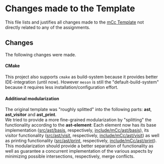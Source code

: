 # Changes made to the Template

This file lists and justifies all changes made to the [mCc Template](https://github.com/W4RH4WK/mCc) not directly related to any of the assignments.

## Changes

The following changes were made.

#### CMake

This project also supports `cmake` as build-system because it provides better IDE-integration (until now). However `meson` is still the "default-build-system" because it requires less installation/configuration effort.

#### Additional modularization

The original template was "roughly splitted" into the following parts: **ast**, **ast\_visitor** and **ast\_print**.   
We tried to provide a more fine-grained modularization by "splitting" the functionality according to the **ast-element**: Each element now has its base implementation ([src/ast/basis](../src/ast/basis), respectively, [include/mCc/ast/basis](../include/mCc/ast/basis)), its visitor functionality  ([src/ast/visit](../src/ast/visit), respectively, [include/mCc/ast/visit](../include/mCc/ast/visit)) as well as printing functionality ([src/ast/print](../src/ast/print), respectively, [include/mCc/ast/print](../include/mCc/ast/print)).   
This modularization should provide a better separation of functionality as well as guarantee a concurrent implementation of the various aspects by minimizing possible intersections, respectively, merge conflicts.
